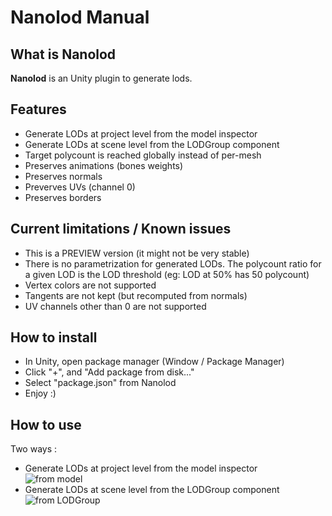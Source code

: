 # Nanolod Manual

## What is Nanolod

**Nanolod** is an Unity plugin to generate lods.

## Features

* Generate LODs at project level from the model inspector
* Generate LODs at scene level from the LODGroup component
* Target polycount is reached globally instead of per-mesh
* Preserves animations (bones weights)
* Preserves normals
* Preverves UVs (channel 0)
* Preserves borders

## Current limitations / Known issues

* This is a PREVIEW version (it might not be very stable)
* There is no parametrization for generated LODs. The polycount ratio for a given LOD is the LOD threshold (eg: LOD at 50% has 50 polycount)
* Vertex colors are not supported
* Tangents are not kept (but recomputed from normals)
* UV channels other than 0 are not supported

## How to install

* In Unity, open package manager (Window / Package Manager)
* Click "+", and "Add package from disk..."
* Select "package.json" from Nanolod
* Enjoy :)

## How to use

Two ways :    
* Generate LODs at project level from the model inspector    
![from model](nanolod/Manual/modelimporter.png)
* Generate LODs at scene level from the LODGroup component    
![from LODGroup](nanolod/Manual/lodgroup.jpg)